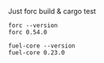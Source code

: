 Just forc build & cargo test

```
forc --version
forc 0.54.0
```

```
fuel-core --version
fuel-core 0.23.0
```